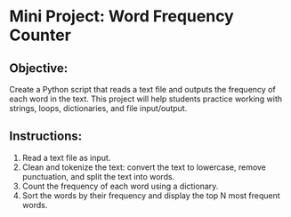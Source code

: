 # Mini Project: Word Frequency Counter

## Objective:

Create a Python script that reads a text file and outputs the frequency of each word in the text. This project will help students practice working with strings, loops, dictionaries, and file input/output.

## Instructions:

1. Read a text file as input.
2. Clean and tokenize the text: convert the text to lowercase, remove punctuation, and split the text into words.
3. Count the frequency of each word using a dictionary.
4. Sort the words by their frequency and display the top N most frequent words.